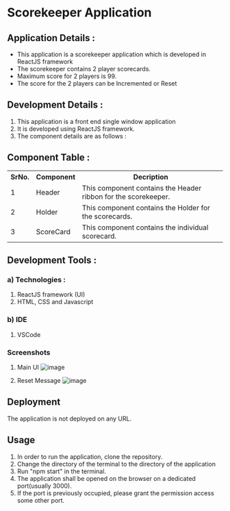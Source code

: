 # Scorekeeper Application

## Application Details : 

<ul>
  <li>This application is a scorekeeper application which is developed in ReactJS framework</li>
  <li>The scorekeeper contains 2 player scorecards.</li>
  <li>Maximum score for 2 players is 99.</li>
  <li>The score for the 2 players can be Incremented or Reset</li>
</ul>

## Development Details : 

1. This application is a front end single window application
2. It is developed using ReactJS framework.
3. The component details are as follows : 

## Component Table :

<table>
  <tr>
    <th>SrNo.</th>
    <th>Component</th>
    <th>Decription</th>
  </tr>
  <tr>
    <td>1</td>
    <td>Header</td>
    <td>This component contains the Header ribbon for the scorekeeper.</td>
  </tr>
  <tr>
    <td>2</td>
    <td>Holder</td>
    <td>This component contains the Holder for the scorecards.</td>
  </tr>
  <tr>
    <td>3</td>
    <td>ScoreCard</td>
    <td>This component contains the individual scorecard.</td>
  </tr>
</table>

## Development Tools :

### a) Technologies : 
1. ReactJS framework (UI)
2. HTML, CSS and Javascript

### b) IDE
1. VSCode


### Screenshots
1. Main UI
![image](https://user-images.githubusercontent.com/56042048/127806210-b95c6047-bf18-4a59-a626-affd2ddfbeff.png)

2. Reset Message
![image](https://user-images.githubusercontent.com/56042048/127806308-d0d592e1-3c50-4185-8d45-62215bde82cc.png)

## Deployment
The application is not deployed on any URL.

## Usage
1. In order to run the application, clone the repository.
2. Change the directory of the terminal to the directory of the application
3. Run "npm start" in the terminal.
4. The application shall be opened on the browser on a dedicated port(usually 3000).
5. If the port is previously occupied, please grant the permission access some other port.
